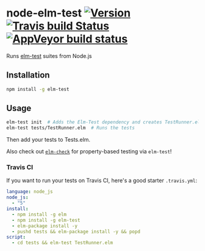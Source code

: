 # node-elm-test [![Version](https://img.shields.io/npm/v/elm-test.svg)](https://www.npmjs.com/package/elm-test) [![Travis build Status](https://travis-ci.org/rtfeldman/node-elm-test.svg?branch=master)](http://travis-ci.org/rtfeldman/node-elm-test) [![AppVeyor build status](https://ci.appveyor.com/api/projects/status/fixcy4ko78di0l31/branch/master?svg=true)](https://ci.appveyor.com/project/rtfeldman/node-elm-test/branch/master)

Runs [elm-test](https://github.com/deadfoxygrandpa/Elm-Test) suites from Node.js

## Installation

```bash
npm install -g elm-test
```

## Usage

```bash
elm-test init  # Adds the Elm-Test dependency and creates TestRunner.elm and Tests.elm
elm-test tests/TestRunner.elm  # Runs the tests
```

Then add your tests to Tests.elm.

Also check out [`elm-check`](https://github.com/NoRedInk/elm-check) for property-based testing via `elm-test`!

### Travis CI

If you want to run your tests on Travis CI, here's a good starter `.travis.yml`:

```yml
language: node_js
node_js:
  - "5"
install:
  - npm install -g elm
  - npm install -g elm-test
  - elm-package install -y
  - pushd tests && elm-package install -y && popd
script:
  - cd tests && elm-test TestRunner.elm
```

